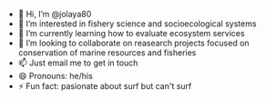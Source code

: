 - 👋 Hi, I’m @jolaya80
- 👀 I’m interested in fishery science and socioecological systems
- 🌱 I’m currently learning how to evaluate ecosystem services
- 💞️ I’m looking to collaborate on reasearch projects focused on conservation of marine resources and fisheries
- 📫 Just email me to get in touch
- 😄 Pronouns: he/his
- ⚡ Fun fact: pasionate about surf but can't surf

<!---
jolaya80/jolaya80 is a ✨ special ✨ repository because its `README.md` (this file) appears on your GitHub profile.
You can click the Preview link to take a look at your changes.
--->
